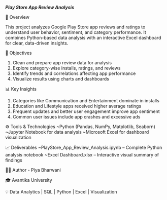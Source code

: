 ***Play Store App Review Analysis***

📘 Overview

This project analyzes Google Play Store app reviews and ratings to understand user behavior, sentiment, and category performance. It combines Python-based data analysis with an interactive Excel dashboard for clear, data-driven insights.

🎯 Objectives
1. Clean and prepare app review data for analysis
2. Explore category-wise installs, ratings, and reviews
3. Identify trends and correlations affecting app performance
4. Visualize results using charts and dashboards

📊 Key Insights
1. Categories like Communication and Entertainment dominate in installs
2. Education and Lifestyle apps received higher average ratings
3. Frequent updates and better user engagement improve app sentiment
4. Common user issues include app crashes and excessive ads

⚙️ Tools & Technologies
~Python (Pandas, NumPy, Matplotlib, Seaborn)
~Jupyter Notebook for data analysis
~Microsoft Excel for dashboard visualization

📈 Deliverables
~PlayStore_App_Review_Analysis.ipynb – Complete Python analysis notebook
~Excel Dashboard.xlsx – Interactive visual summary of findings

👩‍💻 Author - Piya Bharwani

🎓 Avantika University

💡 Data Analytics | SQL | Python | Excel | Visualization

